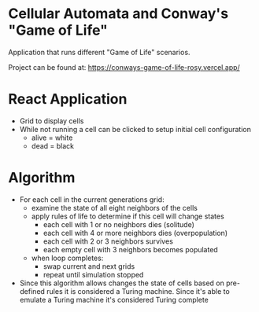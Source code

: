 # Cellular Automata and Conway's "Game of Life"

Application that runs different "Game of Life" scenarios.

Project can be found at: https://conways-game-of-life-rosy.vercel.app/

# React Application

- Grid to display cells
- While not running a cell can be clicked to setup initial cell configuration
  - alive = white
  - dead = black

# Algorithm

- For each cell in the current generations grid:
  - examine the state of all eight neighbors of the cells
  - apply rules of life to determine if this cell will change states
    - each cell with 1 or no neighbors dies (solitude)
    - each cell with 4 or more neighbors dies (overpopulation)
    - each cell with 2 or 3 neighbors survives
    - each empty cell with 3 neighbors becomes populated
  - when loop completes:
    - swap current and next grids
    - repeat until simulation stopped
- Since this algorithm allows changes the state of cells based on pre-defined rules it is considered a Turing machine. Since it's able to emulate a Turing machine it's considered Turing complete
